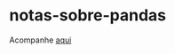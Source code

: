 # notas-sobre-pandas

Acompanhe [aqui](https://ggarber42.github.io/notas-sobre-pandas/Crash%20curso.html)
